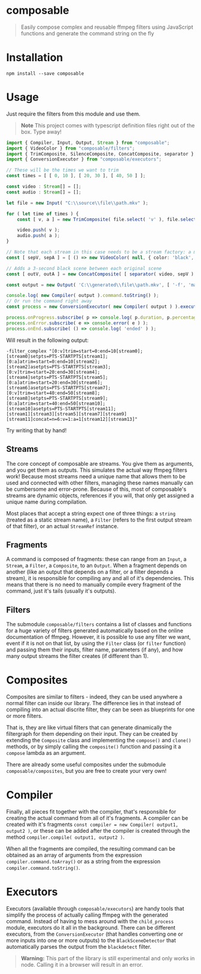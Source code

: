 # composable

> Easily compose complex and reusable ffmpeg filters using JavaScript functions and generate the command string on the fly

# Installation
```shell
npm install --save composable
```

# Usage
Just require the filters from this module and use them.
> **Note** This project comes with typescript definition files right out of the box. Type away!
```typescript
import { Compiler, Input, Output, Stream } from "composable";
import { VideoColor } from "composable/filters";
import { TrimComposite, SilenceComposite, ConcatComposite, separator } from "composable/composites";
import { ConversionExecutor } from "composable/executors";

// These will be the times we want to trim
const times = [ [ 0, 10 ], [ 20, 30 ], [ 40, 50 ] ];

const video : Stream[] = [];
const audio : Stream[] = [];

let file = new Input( "C:\\source\\file\\path.mkv" );

for ( let time of times ) {
    const [ v, a ] = new TrimComposite( file.select( 'v' ), file.select( 'a' ), time[ 0 ], time[ 1 ] );

    video.push( v );
    audio.push( a );
}

// Note that each stream in this case needs to be a stream factory: a method that returns a stream
const [ sepV, sepA ] = [ () => new VideoColor( null, { color: 'black', size: `1920x1080`, duration: 3 } ), () => new SilenceComposite( 3 ) ];

// Adds a 3-second black scene between each original scene
const [ outV, outA ] = new ConcatComposite( [ separator( video, sepV ) ], [ separator( audio, sepA ) ] );

const output = new Output( 'C:\\generated\\file\\path.mkv', [ '-f', 'matroska', '-v', '-map', outV, '-map', outA ] );

console.log( new Compiler( output ).command.toString() );
// Or run the command right away
const process = new ConversionExecutor( new Compiler( output ) ).execute();

process.onProgress.subscribe( p => console.log( p.duration, p.percentage, p.frame, p.speed, p.time ) );
process.onError.subscribe( e => console.error( e ) );
process.onEnd.subscribe( () => console.log( 'ended' ) );
```

Will result in the following output:
```
-filter_complex "[0:v]trim=start=0:end=10[stream0];
[stream0]setpts=PTS-STARTPTS[stream1];
[0:a]atrim=start=0:end=10[stream2];
[stream2]asetpts=PTS-STARTPTS[stream3];
[0:v]trim=start=20:end=30[stream4];
[stream4]setpts=PTS-STARTPTS[stream5];
[0:a]atrim=start=20:end=30[stream6];
[stream6]asetpts=PTS-STARTPTS[stream7];
[0:v]trim=start=40:end=50[stream8];
[stream8]setpts=PTS-STARTPTS[stream9];
[0:a]atrim=start=40:end=50[stream10];
[stream10]asetpts=PTS-STARTPTS[stream11];
[stream1][stream3][stream5][stream7][stream9][stream11]concat=n=6:v=1:a=1[stream12][stream13]"
```

Try writing that by hand!

## Streams
The core concept of composable are streams. You give them as arguments, and you get them as outputs. This simulates the actual way ffmpeg filters work! Because most streams need a unique name that allows them to be used and connected with other filters, managing these names manually can be cumbersome and error-prone. Because of this, most of composable's streams are dynamic objects, references if you will, that only get assigned a unique name during compilation.

Most places that accept a string expect one of three things: a `string` (treated as a static stream name), a `Filter` (refers to the first output stream of that filter), or an actual `StreamRef` instance.

## Fragments
A command is composed of fragments: these can range from an `Input`, a `Stream`, a `Filter`, a `Composite`, to an `Output`. When a fragment depends on another (like an output that depends on a filter, or a filter depends a stream), it is responsible for compiling any and all of it's dependencies. This means that there is no need to manually compile every fragment of the command, just it's tails (usually it's outputs).

## Filters
The submodule `composable/filters` contains a list of classes and functions for a huge variety of filters generated automatically based on the online documentation of ffmpeg. However, it is possible to use any filter we want, event if it is not on that list, by using the `Filter` class (or `filter` function) and passing them their inputs, filter name, parameters (if any), and how many output streams the filter creates (if different than 1).

# Composites
Composites are similar to filters - indeed, they can be used anywhere a normal filter can inside our library. The difference lies in that instead of compiling into an actual discrite filter, they can be seen as blueprints for one or more filters.

That is, they are like virtual filters that can generate dinamically the filtergraph for them depending on their input. They can be created by extending the `Composite` class and implementing the `compose()` and `clone()` methods, or by simply calling the `composite()` function and passing it a `compose` lambda as an argument.

There are already some useful composites under the submodule `composable/composites`, but you are free to create your very own!

# Compiler
Finally, all pieces fit together with the compiler, that's responsible for creating the actual command from all of it's fragments. A compiler can be created with it's fragments `const compiler = new Compiler( output1, output2 )`, or these can be added after the compiler is created through the method `compiler.compile( output1, output2 )`.

When all the fragments are compiled, the resulting command can be obtained as an array of arguments from the expression `compiler.command.toArray()` or as a string from the expression `compiler.command.toString()`.

# Executors
Executors (available through `composable/executors`) are handy tools that simplify the process of actually calling ffmpeg with the generated command. Instead of having to mess around with the `child_process` module, executors do it all in the background. There can be different executors, from the `ConversionExecutor` (that handles converting one or more inputs into one or more outputs) to the `BlackSceneDetector` that automatically parses the output from the `blackdetect` filter.
 > **Warning:** This part of the library is still experimental and only works in node. Calling it in a browser will result in an error.
